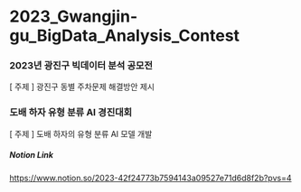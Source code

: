 # 2023_Gwangjin-gu_BigData_Analysis_Contest

### 2023년 광진구 빅데이터 분석 공모전

[ 주제 ] 광진구 동별 주차문제 해결방안 제시

### 도배 하자 유형 분류 AI 경진대회

[ 주제 ] 도배 하자의 유형 분류 AI 모델 개발

##### Notion Link

https://www.notion.so/2023-42f24773b7594143a09527e71d6d8f2b?pvs=4
